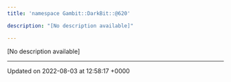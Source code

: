 ```yaml
---
title: 'namespace Gambit::DarkBit::@620'

description: "[No description available]"

---
```







[No description available]






-------------------------------

Updated on 2022-08-03 at 12:58:17 +0000